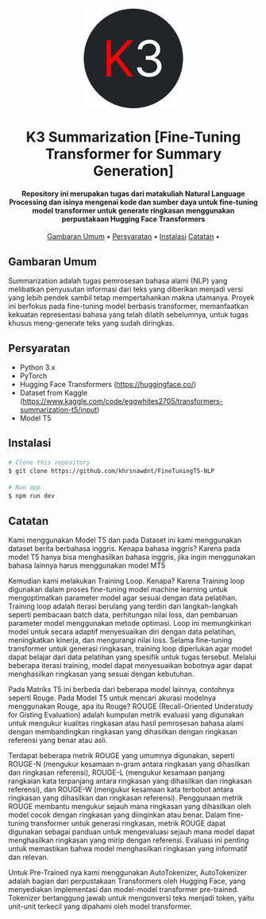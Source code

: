 
<h1 align="center">
  <br>
  <img src="https://github.com/khrsnawdnt/FineTuningT5-NLP/blob/0fb43f24a56fd541c50cfd8b56a308a2ac79e26d/img/logo.png" alt="K3 Summarization" width="200">
  <br>
  <br>
  K3 Summarization [Fine-Tuning Transformer for Summary Generation]
  <br>
</h1>

<h4 align="center">Repository ini merupakan tugas dari matakuliah Natural Language Processing dan isinya mengenai kode dan sumber daya untuk fine-tuning model transformer untuk generate ringkasan menggunakan perpustakaan Hugging Face Transformers</h4>

<p align="center">
  <a href="#gambaran-umum">Gambaran Umum</a> •
  <a href="#persyaratan">Persyaratan</a> •
  <a href="#instalasi">Instalasi</a>
  <a href="#Catatan">Catatan</a> •
</p>


## Gambaran Umum

Summarization adalah tugas pemrosesan bahasa alami (NLP) yang melibatkan penyusutan informasi dari teks yang diberikan menjadi versi yang lebih pendek sambil tetap mempertahankan makna utamanya. Proyek ini berfokus pada fine-tuning model berbasis transformer, memanfaatkan kekuatan representasi bahasa yang telah dilatih sebelumnya, untuk tugas khusus meng-generate teks yang sudah diringkas.

## Persyaratan

*	Python 3.x
*	PyTorch
*	Hugging Face Transformers (https://huggingface.co/)
*	Dataset from Kaggle (https://www.kaggle.com/code/eggwhites2705/transformers-summarization-t5/input)
*	Model T5

## Instalasi

```bash
# Clone this repository
$ git clone https://github.com/khrsnawdnt/FineTuningT5-NLP

# Run app
$ npm run dev
```

## Catatan
Kami menggunakan Model T5 dan pada Dataset ini kami menggunakan dataset berita berbahasa inggris. Kenapa bahasa inggris? Karena pada model T5 hanya bisa menghasilkan bahasa inggris, jika ingin menggunakan bahasa lainnya harus menggunakan model MT5

Kemudian kami melakukan Training Loop. Kenapa? Karena Training loop digunakan dalam proses fine-tuning model machine learning untuk mengoptimalkan parameter model agar sesuai dengan data pelatihan. Training loop adalah iterasi berulang yang terdiri dari langkah-langkah seperti pembacaan batch data, perhitungan nilai loss, dan pembaruan parameter model menggunakan metode optimasi. Loop ini memungkinkan model untuk secara adaptif menyesuaikan diri dengan data pelatihan, meningkatkan kinerja, dan mengurangi nilai loss. Selama fine-tuning transformer untuk generasi ringkasan, training loop diperlukan agar model dapat belajar dari data pelatihan yang spesifik untuk tugas tersebut. Melalui beberapa iterasi training, model dapat menyesuaikan bobotnya agar dapat menghasilkan ringkasan yang sesuai dengan kebutuhan.

Pada Matriks T5 ini berbeda dari beberapa model lainnya, contohnya seperti Rouge. Pada Model T5 untuk mencari akurasi modelnya menggunakan Rouge, apa itu Rouge? ROUGE (Recall-Oriented Understudy for Gisting Evaluation) adalah kumpulan metrik evaluasi yang digunakan untuk mengukur kualitas ringkasan atau hasil pemrosesan bahasa alami dengan membandingkan ringkasan yang dihasilkan dengan ringkasan referensi yang benar atau asli.

Terdapat beberapa metrik ROUGE yang umumnya digunakan, seperti ROUGE-N (mengukur kesamaan n-gram antara ringkasan yang dihasilkan dan ringkasan referensi), ROUGE-L (mengukur kesamaan panjang rangkaian kata terpanjang antara ringkasan yang dihasilkan dan ringkasan referensi), dan ROUGE-W (mengukur kesamaan kata terbobot antara ringkasan yang dihasilkan dan ringkasan referensi). Penggunaan metrik ROUGE membantu mengukur sejauh mana ringkasan yang dihasilkan oleh model cocok dengan ringkasan yang diinginkan atau benar. Dalam fine-tuning transformer untuk generasi ringkasan, metrik ROUGE dapat digunakan sebagai panduan untuk mengevaluasi sejauh mana model dapat menghasilkan ringkasan yang mirip dengan referensi. Evaluasi ini penting untuk memastikan bahwa model menghasilkan ringkasan yang informatif dan relevan.

Untuk Pre-Trained nya kami menggunakan AutoTokenizer, AutoTokenizer adalah bagian dari perpustakaan Transformers oleh Hugging Face, yang menyediakan implementasi dan model-model transformer pre-trained. Tokenizer bertanggung jawab untuk mengonversi teks menjadi token, yaitu unit-unit terkecil yang dipahami oleh model transformer.




